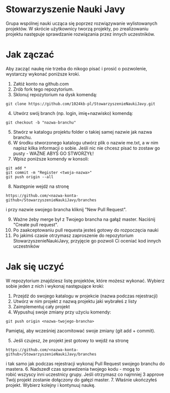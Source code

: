 # Stowarzyszenie Nauki Javy
Grupa wspólnej nauki ucząca się poprzez rozwiązywanie wylistowanych projektów. W skrócie użytkownicy tworzą projekty, po zrealizowaniu projektu następuje sprawdzanie rozwiązania przez innych uczestników.

# Jak zączać
Aby zacząć naukę nie trzeba do nikogo pisać i prosić o pozwolenie, wystarczy wykonać poniższe kroki.

1. Załóż konto na github.com
2. Zrób fork tego repozytorium.
3. Sklonuj repozytorium na dysk komendą:
```
git clone https://github.com/1024kb-pl/StowarzyszenieNaukiJavy.git
```
4. Utwórz swój branch (np. login, imię+nazwisko) komendą:
```
git checkout -b "nazwa-branchu"
```
5. Stwórz w katalogu projektu folder o takiej samej nazwie jak nazwa branchu.
6. W środku stworzonego katalogu utwórz plik o nazwie me.txt, a w nim napisz kilka informacji o sobie. Jeśli nic nie chcesz pisać to zostaw go pusty - WAŻNE ABYŚ GO STWORZYŁ!
7. Wpisz poniższe komendy w konsoli:
```
git add *
git commit -m "Register <twoja-nazwa>"
git push origin --all
```
8. Następnie wejdź na stronę
```
https://github.com/<nazwa-konta-github>/StowarzyszenieNaukiJavy/branches
```
i przy nazwie swojego brancha kliknij "New Pull Request".

9. Ważne żeby merge był z Twojego brancha na gałąź master. Naciśnij "Create pull request".
10. Po zaakceptowaniu pull requesta jesteś gotowy do rozpoczęcia nauki
11. Po jakimś czasie otrzymasz zaproszenie do repozytorium StowarzyszenieNaukiJavy, przyjęcie go pozwoli Ci oceniać kod innych uczestników

# Jak się uczyć
W repozytorium znajdziesz listę projektów, które możesz wykonać. Wybierz sobie jeden z nich i wykonaj następujące kroki:

1. Przejdź do swojego katalogu w projekcie (nazwa podczas rejestracji)
2. Utwórz w nim projekt z nazwą projektu jaki wybrałeś z listy
3. Zaimplementuj cały projekt
4. Wypushuj swoje zmiany przy użyciu komendy:
```
git push origin <nazwa-twojego-brancha>
```
Pamiętaj, aby wcześniej zacomitować swoje zmiany (git add + commit).

5. Jeśli czujesz, że projekt jest gotowy to wejdź na stronę 
```
https://github.com/<nazwa-konta-github>/StowarzyszenieNaukiJavy/branches
```
i tak samo jak podczas rejestracji wykonaj Pull Request swojego branchu do mastera.
6. Nadszedł czas sprawdzenia twojego kodu - mogą to robić wszyscy inni uczestnicy grupy. Jeśli otrzymasz co najmniej 3 approve Twój projekt zostanie dołączony do gałęzi master.
7. Właśnie ukończyłeś projekt. Wybierz kolejny i kontynuuj naukę.
